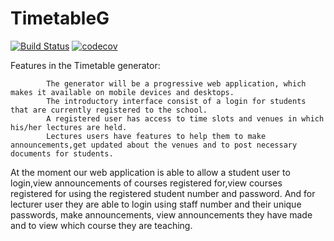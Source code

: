 # TimetableG
[![Build Status](https://travis-ci.org/Motaung08/TimetableG.svg?branch=master)](https://travis-ci.org/Motaung08/TimetableG)
[![codecov](https://codecov.io/gh/Motaung08/TimetableG/branch/master/graph/badge.svg)](https://codecov.io/gh/Motaung08/TimetableG)

Features in the Timetable generator:

            The generator will be a progressive web application, which makes it available on mobile devices and desktops. 
            The introductory interface consist of a login for students that are currently registered to the school.
            A registered user has access to time slots and venues in which his/her lectures are held.
            Lectures users have features to help them to make announcements,get updated about the venues and to post necessary documents for students.

At the moment our web application is able to allow a student user to login,view announcements of courses registered for,view  courses registered for using the registered  student number and password.
And for lecturer user they are able to login using staff number and their unique passwords, make announcements, view announcements they have made and to view which course they are teaching.

